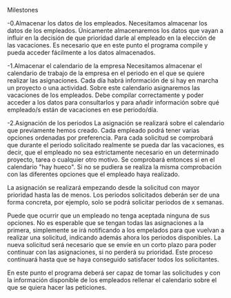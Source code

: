 
Milestones

-0.Almacenar los datos de los empleados.
  Necesitamos almacenar los datos de los empleados. Únicamente almacenaremos los datos que vayan a influir en la decisión de que prioridad darle al empleado en la elección de las vacaciones.
  Es necesario que en este punto el programa compile y pueda acceder fácilmente a los datos almacenados.

-1.Almacenar el calendario de la empresa
  Necesitamos almacenar el calendario de trabajo de la empresa en el periodo en el que se quiere realizar las asignaciones. Cada día habrá información de si hay en marcha un proyecto o una actividad. Sobre este calendario asignaremos las vacaciones de los empleados.
  Debe compilar correctamente y poder acceder a los datos para consultarlos y para añadir información sobre qué empleado/s están de vacaciones en ese periodo/día.
  
-2.Asignación de los periodos
  La asignación se realizará sobre el calendario que previamente hemos creado. Cada empleado podrá tener varias opciones ordenadas por preferencia. Para cada solicitud se comprobará que durante el periodo solicitado realmente se pueda dar las vacaciones, es decir, que el empleado no sea estrictamente necesario en un determinado proyecto, tarea o cualquier otro motivo. Se comprobará entonces si en el calendario "hay hueco". Si no se pudiera se realiza la misma comprobación con las diferentes opciones que el empleado haya realizado.

  La asignación se realizará empezando desde la solicitud con mayor prioridad hasta las de menos.
  Los periodos solicitados deberán ser de una forma concreta, por ejemplo, solo se podrá solicitar periodos de x semanas.

  Puede que ocurrir que un empleado no tenga aceptada ninguna de sus opciones. No es esperable que se tengan todas las asignaciones a la primera, simplemente se irá notificando a los empelados para que vuelvan a realizar una solicitud, indicando además ahora los periodos disponibles. La nueva solicitud será necesario que se envíe en un corto plazo para poder continuar con las asignaciones, si no perderá su prioridad. Este proceso continuará hasta que se haya conseguido satisfacer todos los solicitantes.

  En este punto el programa deberá ser capaz de tomar las solicitudes y con la información disponible de los empleados rellenar el calendario sobre el que se quiera hacer las peticiones.
